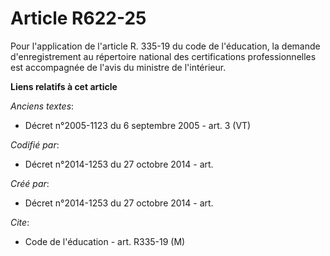 # Article R622-25

Pour l'application de l'article R. 335-19 du code de l'éducation, la demande d'enregistrement au répertoire national des
certifications professionnelles est accompagnée de l'avis du ministre de l'intérieur.

**Liens relatifs à cet article**

_Anciens textes_:

  - Décret n°2005-1123 du 6 septembre 2005 - art. 3 (VT)

_Codifié par_:

  - Décret n°2014-1253 du 27 octobre 2014 - art.

_Créé par_:

  - Décret n°2014-1253 du 27 octobre 2014 - art.

_Cite_:

  - Code de l'éducation - art. R335-19 (M)
